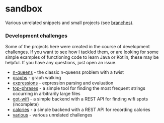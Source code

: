 # sandbox

Various unrelated snippets and small projects (see [branches](///github.com/abstratt/sandbox/branches/all)).

### Development challenges

Some of the projects here were created in the course of development challenges. 
If you want to see how I tackled them, or are looking for some simple examples of functioning
code to learn Java or Kotlin, these may be helpful. If you have any questions, just open an issue. 

- [n-queens](https://github.com/abstratt/sandbox/tree/n-queens) - the classic n-queens problem with a twist
- [graphs](https://github.com/abstratt/sandbox/tree/graphs) - graph walking
- [expressions](https://github.com/abstratt/sandbox/tree/expressions) - expression parsing and evaluation
- [top-phrases](https://github.com/abstratt/sandbox/tree/top-phrases) - a simple tool for finding the most frequent strings occurring in arbitrarily large files
- [got-wifi](https://github.com/abstratt/sandbox/tree/got-wifi) - a simple backend with a REST API for finding wifi spots (incomplete)
- [calories](https://github.com/abstratt/sandbox/tree/calories) - a simple backend with a REST API for recording calories
- [various](https://github.com/abstratt/sandbox/tree/various) - various unrelated challenges
